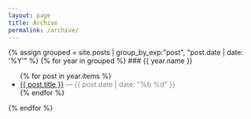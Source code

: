 ```yaml
---
layout: page
title: Archive
permalink: /archive/
---
```


<div class="archive-list">
{% assign grouped = site.posts | group_by_exp:"post", "post.date | date: '%Y'" %}
{% for year in grouped %}
### {{ year.name }}
<ul>
  {% for post in year.items %}
    <li>
      <a href="{{ post.url | relative_url }}">{{ post.title }}</a> 
      <span style="color:#888">— {{ post.date | date: "%b %d" }}</span>
    </li>
  {% endfor %}
</ul>
{% endfor %}
</div>